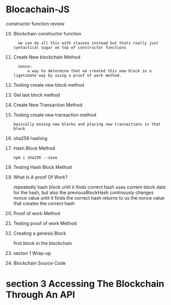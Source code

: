 # Blocachain-JS

constructor function review

10.   Blockchain constructor function

            we can do all this with classes instead but thats really just syntactical sugar on top of constructor functions

11.   Create New blockchain Method

            nonce:
                a way to determine that we created this new block in a ligetimate way by using a proof of work method.

12.   Testing create new block method

13.   Get last block method

14.   Create New Transaction Method

15.   Testing create new transaction method

          basically mining new blocks and placing new transactions in that block

16.   sha256 hashing

17.   Hash Block Method

          npm i sha256 --save

18.   Testing Hash Block Method

19.   What Is A proof Of Work?

      repeatedly hash block until it finds correct hash uses current block data for the hash, but also the previousBlockHash continously changes nonce value until it finds the correct hash returns to us the nonce value that creates the correct hash

20.   Proof of work Method

21.   Testing proof of work Method

22.   Creating a genesis Block

      first block in the blockchain

23.   secton 1 Wrap-up

24.   Blockchain Source Code

# section 3 Accessing The Blockchain Through An API
